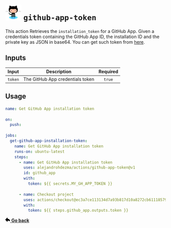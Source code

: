 # ![](../.github/icons/github-app-token.png) `github-app-token`

This action Retrieves the `installation_token` for a GitHub App. Given a credentials token containing
the GitHub App ID, the installation ID and the private key as JSON in base64. You can get such token
from [here](https://dtinth.github.io/obtain-github-app-installation-access-token).

## Inputs

| Input | Description | Required |
| :--: | :--: | :--: |
| `token` | The GitHub App credentials token | `true` |

## Usage

```yaml
name: Get GitHub App installation token

on:
  push:

jobs:
  get-github-app-installation-token:
    name: Get GitHub App installation token
    runs-on: ubuntu-latest
    steps:
      - name: Get GitHub App installation token
        uses: alejandrohdezma/actions/github-app-token@v1
        id: github_app
        with:
          token: ${{ secrets.MY_GH_APP_TOKEN }}

      - name: Checkout project
        uses: actions/checkout@ec3a7ce113134d7a93b817d10a8272cb61118579 # v2.4.0
        with:
          token: ${{ steps.github_app.outputs.token }}
```

<a href="../README.md#available-actions"><img height=15 src="../.github/icons/go-back.svg"> <b>Go back</b></a>